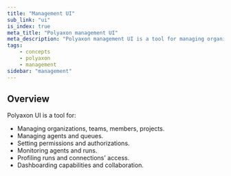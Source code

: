```yaml
---
title: "Management UI"
sub_link: "ui"
is_index: true
meta_title: "Polyaxon management UI"
meta_description: "Polyaxon management UI is a tool for managing organizations, teams, projects, agents."
tags:
    - concepts
    - polyaxon
    - management
sidebar: "management"
---
```


## Overview

Polyaxon UI is a tool for:

 * Managing organizations, teams, members, projects.
 * Managing agents and queues.
 * Setting permissions and authorizations.
 * Monitoring agents and runs.
 * Profiling runs and connections' access.
 * Dashboarding capabilities and collaboration.




